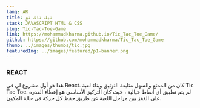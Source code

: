 ```yaml
---
lang: AR
title: تيك تاك تو
stack: JAVASCRIPT HTML & CSS
slug: Tic-Tac-Toe-Game
link: https://mohammadkharma.github.io/Tic_Tac_Toe_Game/
github: https://github.com/mohammadkharma/Tic_Tac_Toe_Game
thumb: ../images/thumbs/tic.jpg
featuredImg: ../images/featured/p1-banner.png
---
```


### REACT

هذا هو أول مشروع لي في React. كان من الممتع والسهل متابعة التوثيق وبناء لعبة Tic Tac Toe. لم يتم تطبيق أي أنماط خيالية ، حيث كان التركيز الأساسي هو إعطاء القدرة على القفز بين مراحل اللعبة عن طريق حفظ كل حركة في حالة المكون.
